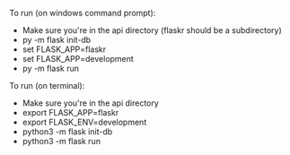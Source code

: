 To run (on windows command prompt):

* Make sure you're in the api directory (flaskr should be a subdirectory)
* py -m flask init-db
* set FLASK_APP=flaskr
* set FLASK_APP=development
* py -m flask run

To run (on terminal):
* Make sure you're in the api directory
* export FLASK_APP=flaskr
* export FLASK_ENV=development
* python3 -m flask init-db
* python3 -m flask run